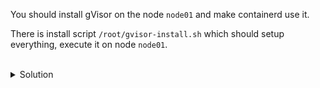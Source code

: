 
You should install gVisor on the node `node01` and make containerd use it.

There is install script `/root/gvisor-install.sh` which should setup everything, execute it on node `node01`.


<br>
<details><summary>Solution</summary>
<br>

```
scp gvisor-install.sh node01:/root
ssh node01
    sh gvisor-install.sh
    service kubelet status
```{{exec}}

<br>

Now head back to the controlplane node
```
exit
```{{exec}}

</details>
